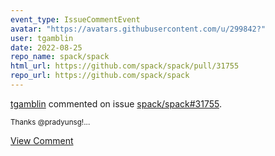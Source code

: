 ```yaml
---
event_type: IssueCommentEvent
avatar: "https://avatars.githubusercontent.com/u/299842?"
user: tgamblin
date: 2022-08-25
repo_name: spack/spack
html_url: https://github.com/spack/spack/pull/31755
repo_url: https://github.com/spack/spack
---
```


<a href='https://github.com/tgamblin' target='_blank'>tgamblin</a> commented on issue <a href='https://github.com/spack/spack/pull/31755' target='_blank'>spack/spack#31755</a>.

<small>Thanks @pradyunsg!...</small>

<a href='https://github.com/spack/spack/pull/31755' target='_blank'>View Comment</a>
